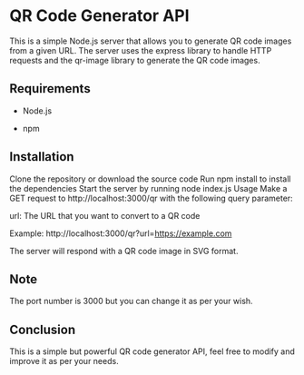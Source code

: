 


# QR Code Generator API
This is a simple Node.js server that allows you to generate QR code images from a given URL. The server uses the express library to handle HTTP requests and the qr-image library to generate the QR code images.

## Requirements
* Node.js

* npm
## Installation
Clone the repository or download the source code
Run npm install to install the dependencies
Start the server by running node index.js
Usage
Make a GET request to http://localhost:3000/qr with the following query parameter:

url: The URL that you want to convert to a QR code

Example: http://localhost:3000/qr?url=https://example.com

The server will respond with a QR code image in SVG format.

## Note
The port number is 3000 but you can change it as per your wish.

## Conclusion
This is a simple but powerful QR code generator API, feel free to modify and improve it as per your needs.
